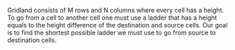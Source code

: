 Gridland consists of M rows and N columns where every cell has a height. To go from a cell to another cell one must use a ladder that has a height equals to the height difference of the destination and source cells. Our goal is to find the shortest possible ladder we must use to go from source to destination cells.  
